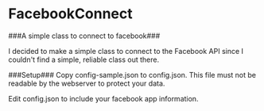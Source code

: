 FacebookConnect
===============

###A simple class to connect to facebook###


I decided to make a simple class to connect to the Facebook API since I couldn't find a simple, reliable class out there.

###Setup###
Copy config-sample.json to config.json.  This file must not be readable by the webserver to protect your data.

Edit config.json to include your facebook app information.
